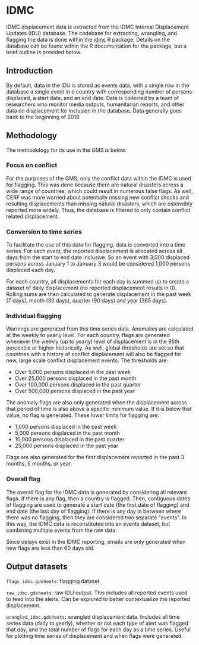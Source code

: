 # IDMC

IDMC displacement data is extracted from the IDMC Internal Displacement Updates (IDU)
database. The codebase for extracting, wrangling, and flagging the data is done within
the [idmc](https://github.com/OCHA-DAP/idmc) R package. Details on the database can be
found within the R documentation for the package, but a brief outline is provided below.

## Introduction

By default, data in the IDU is stored as events data, with a single row in the database
a single event in a country with corresponding number of persons displaced, a start date,
and an end date. Data is collected by a team of researchers who monitor media outputs,
humanitarian reports, and other data on displacement for inclusion in the database. Data
generally goes back to the beginning of 2018.

## Methodology

The methodology for its use in the GMS is below.

### Focus on conflict

For the purposes of the GMS, only the conflict data within the IDMC is used for flagging.
This was done because there are natural disasters across a wide range of countries, which
could result in numerous false flags. As well, CERF was more worried about potentially
missing new conflict shocks and resulting displacements than missing natural disasters,
which are ostensibly reported more widely. Thus, the database is filtered to only contain
conflict related displacement.

### Conversion to time series

To facilitate the use of this data for flagging, data is converted
into a time series. For each event, the reported displacement is allocated across all days
from the start to end date inclusive. So an event with 3,000 displaced persons across
January 1 to January 3 would be considered 1,000 persons displaced each day.

For each country, all displacements for each day is summed up to create a dataset of daily
displacement (no reported displacement results in 0). Rolling sums are then calculated
to generate displacement in the past week (7 days), month (30 days), quarter (90 days) and
year (365 days). 

### Individual flagging

Warnings are generated from this time series data. Anomalies are calculated at the weekly
to yearly level. For each country, flags are generated whenever the weekly (up to yearly)
level of displacement is in the 95th percentile or higher historically. As well, global
thresholds are set so that countries with a history of conflict displacement will also
be flagged for new, large scale conflict displacement events. The thresholds are:

- Over 5,000 persons displaced in the past week
- Over 25,000 persons displaced in the past month
- Over 100,000 persons displaced in the past quarter
- Over 500,000 persons displaced in the past year

The anomaly flags are also only generated when the displacement across that
period of time is also above a specific minimum value. If it is below that
value, no flag is generated. These lower limits for flagging are:

- 1,000 persons displaced in the past week
- 5,000 persons displaced in the past month
- 10,000 persons displaced in the past quarter
- 25,000 persons displaced in the past year

Flags are also generated for the first displacement reported in the past 3 months, 6
months, or year.

### Overall flag

The overall flag for the IDMC data is generated by considering all relevant flags. If
there is any flag, then a country is flagged. Then, contiguous dates of flagging are
used to generate a start date (the first date of flagging) and end date (the last day
of flagging). If there is any day in between where there was no flagging, then
they are considered two separate "events". In this way, the IDMC data is reconstituted
into an events dataset, but combining multiple events from the raw data.

Since delays exist in the IDMC reporting, emails are only generated when new
flags are less than 60 days old.

## Output datasets

`flags_idmc.gdsheets`: flagging dataset.

`raw_idmc.gdsheets`: raw IDU output. This includes all reported events used to feed into the
alerts. Can be explored to better contextualize the reported displacement.

`wrangled_idmc.gdsheets`: wrangled displacement data. Includes all time series data (daily to
yearly), whether or not each type of alert was flagged that day, and the total
number of flags for each day as a time series. Useful for plotting time series of
displacement and when flags were generated.
